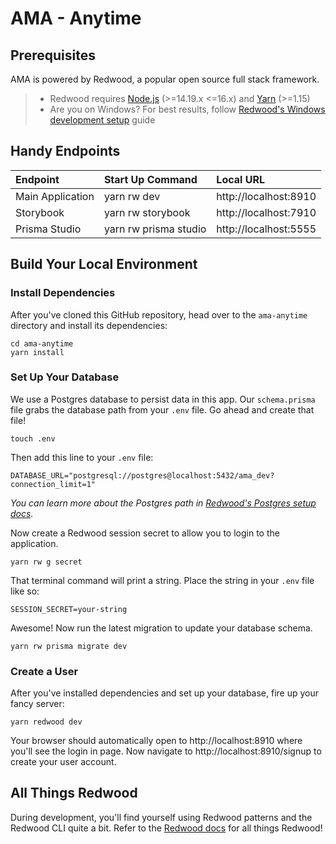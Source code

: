 # AMA - Anytime

## Prerequisites

AMA is powered by Redwood, a popular open source full stack framework.

> - Redwood requires [Node.js](https://nodejs.org/en/) (>=14.19.x <=16.x) and [Yarn](https://yarnpkg.com/) (>=1.15)
> - Are you on Windows? For best results, follow [Redwood's Windows development setup](https://redwoodjs.com/docs/how-to/windows-development-setup) guide

## Handy Endpoints

| Endpoint         | Start Up Command      | Local URL             |
| :--------------- | :-------------------- | :-------------------- |
| Main Application | yarn rw dev           | http://localhost:8910 |
| Storybook        | yarn rw storybook     | http://localhost:7910 |
| Prisma Studio    | yarn rw prisma studio | http://localhost:5555 |

## Build Your Local Environment

### Install Dependencies

After you've cloned this GitHub repository, head over to the `ama-anytime` directory and install its dependencies:

```
cd ama-anytime
yarn install
```

### Set Up Your Database

We use a Postgres database to persist data in this app. Our `schema.prisma` file grabs the database path from your `.env` file. Go ahead and create that file!

```
touch .env
```

Then add this line to your `.env` file:

```
DATABASE_URL="postgresql://postgres@localhost:5432/ama_dev?connection_limit=1"
```

_You can learn more about the Postgres path in [Redwood's Postgres setup docs](https://redwoodjs.com/docs/local-postgres-setup)._

Now create a Redwood session secret to allow you to login to the application.

```
yarn rw g secret
```

That terminal command will print a string. Place the string in your `.env` file like so:

```
SESSION_SECRET=your-string
```

Awesome! Now run the latest migration to update your database schema.

```
yarn rw prisma migrate dev
```

### Create a User

After you've installed dependencies and set up your database, fire up your fancy server:

```
yarn redwood dev
```

Your browser should automatically open to http://localhost:8910 where you'll see the login in page. Now navigate to http://localhost:8910/signup to create your user account.

## All Things Redwood

During development, you'll find yourself using Redwood patterns and the Redwood CLI quite a bit. Refer to the [Redwood docs](https://redwoodjs.com/docs) for all things Redwood!
